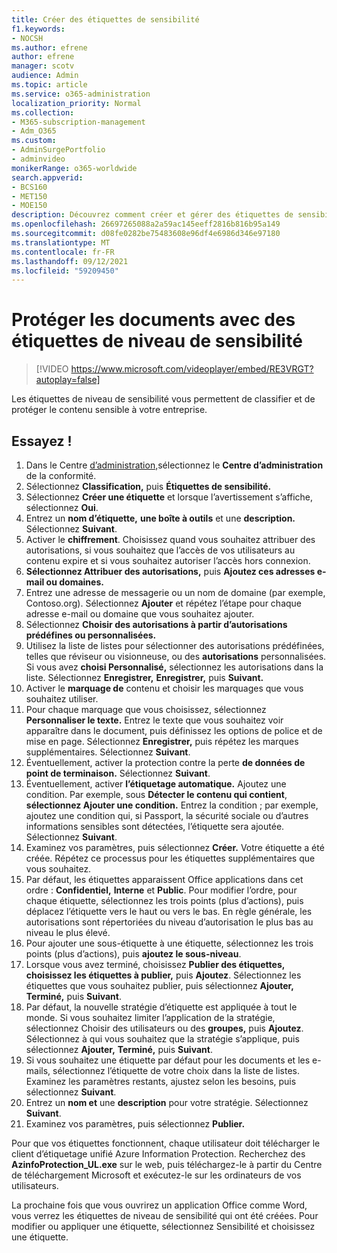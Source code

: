 ```yaml
---
title: Créer des étiquettes de sensibilité
f1.keywords:
- NOCSH
ms.author: efrene
author: efrene
manager: scotv
audience: Admin
ms.topic: article
ms.service: o365-administration
localization_priority: Normal
ms.collection:
- M365-subscription-management
- Adm_O365
ms.custom:
- AdminSurgePortfolio
- adminvideo
monikerRange: o365-worldwide
search.appverid:
- BCS160
- MET150
- MOE150
description: Découvrez comment créer et gérer des étiquettes de sensibilité.
ms.openlocfilehash: 26697265088a2a59ac145eeff2816b816b95a149
ms.sourcegitcommit: d08fe0282be75483608e96df4e6986d346e97180
ms.translationtype: MT
ms.contentlocale: fr-FR
ms.lasthandoff: 09/12/2021
ms.locfileid: "59209450"
---
```

# <a name="protect-documents-with-sensitivity-labels"></a>Protéger les documents avec des étiquettes de niveau de sensibilité

> [!VIDEO https://www.microsoft.com/videoplayer/embed/RE3VRGT?autoplay=false]

Les étiquettes de niveau de sensibilité vous permettent de classifier et de protéger le contenu sensible à votre entreprise.

## <a name="try-it"></a>Essayez !

1. Dans le Centre [d’administration,](https://admin.microsoft.com)sélectionnez le **Centre d’administration** de la conformité.
1. Sélectionnez **Classification,** puis **Étiquettes de sensibilité.**
1. Sélectionnez **Créer une étiquette** et lorsque l’avertissement s’affiche, sélectionnez **Oui**.
1. Entrez un **nom d’étiquette,** **une boîte à outils** et une **description.** Sélectionnez **Suivant**.
1. Activer le **chiffrement**. Choisissez quand vous souhaitez attribuer des autorisations, si vous souhaitez que l’accès de vos utilisateurs au contenu expire et si vous souhaitez autoriser l’accès hors connexion.
1. **Sélectionnez Attribuer des autorisations,** puis **Ajoutez ces adresses e-mail ou domaines.**
1. Entrez une adresse de messagerie ou un nom de domaine (par exemple, Contoso.org).  Sélectionnez **Ajouter** et répétez l’étape pour chaque adresse e-mail ou domaine que vous souhaitez ajouter.
1. Sélectionnez **Choisir des autorisations à partir d’autorisations prédéfines ou personnalisées.**
1. Utilisez la liste de listes pour sélectionner  des autorisations prédéfinées, telles que réviseur ou visionneuse, ou des **autorisations** personnalisées. Si vous avez **choisi Personnalisé,** sélectionnez les autorisations dans la liste. Sélectionnez **Enregistrer,** **Enregistrer,** puis **Suivant.**
1. Activer le **marquage de** contenu et choisir les marquages que vous souhaitez utiliser.
1. Pour chaque marquage que vous choisissez, sélectionnez **Personnaliser le texte.** Entrez le texte que vous souhaitez voir apparaître dans le document, puis définissez les options de police et de mise en page. Sélectionnez **Enregistrer,** puis répétez les marques supplémentaires. Sélectionnez **Suivant**.
1. Éventuellement, activer la protection contre la perte **de données de point de terminaison.** Sélectionnez **Suivant**.
1. Éventuellement, activer **l’étiquetage automatique.** Ajoutez une condition. Par exemple, sous **Détecter le contenu qui contient**, **sélectionnez Ajouter une condition.** Entrez la condition ; par exemple, ajoutez une condition qui, si Passport, la sécurité sociale ou d’autres informations sensibles sont détectées, l’étiquette sera ajoutée. Sélectionnez **Suivant**.
1. Examinez vos paramètres, puis sélectionnez **Créer.** Votre étiquette a été créée. Répétez ce processus pour les étiquettes supplémentaires que vous souhaitez.
1. Par défaut, les étiquettes apparaissent Office applications dans cet ordre : **Confidentiel,** **Interne** et **Public**. Pour modifier l’ordre, pour chaque étiquette, sélectionnez les trois points (plus d’actions), puis déplacez l’étiquette vers le haut ou vers le bas. En règle générale, les autorisations sont répertoriées du niveau d’autorisation le plus bas au niveau le plus élevé.
1. Pour ajouter une sous-étiquette à une étiquette, sélectionnez les trois points (plus d’actions), puis **ajoutez le sous-niveau**.
1. Lorsque vous avez terminé, choisissez **Publier des étiquettes,** **choisissez les étiquettes à publier,** puis **Ajoutez**. Sélectionnez les étiquettes que vous souhaitez publier, puis sélectionnez **Ajouter,** **Terminé,** puis **Suivant**.
1. Par défaut, la nouvelle stratégie d’étiquette est appliquée à tout le monde. Si vous souhaitez limiter l’application de la stratégie, sélectionnez Choisir des utilisateurs ou des **groupes,** puis **Ajoutez**. Sélectionnez à qui vous souhaitez que la stratégie s’applique, puis sélectionnez **Ajouter,** **Terminé,** puis **Suivant**.
1. Si vous souhaitez une étiquette par défaut pour les documents et les e-mails, sélectionnez l’étiquette de votre choix dans la liste de listes. Examinez les paramètres restants, ajustez selon les besoins, puis sélectionnez **Suivant**.
1. Entrez un **nom et** une **description** pour votre stratégie. Sélectionnez **Suivant**.
1. Examinez vos paramètres, puis sélectionnez **Publier.**

Pour que vos étiquettes fonctionnent, chaque utilisateur doit télécharger le client d’étiquetage unifié Azure Information Protection. Recherchez des **AzinfoProtection_UL.exe** sur le web, puis téléchargez-le à partir du Centre de téléchargement Microsoft et exécutez-le sur les ordinateurs de vos utilisateurs.

La prochaine fois que vous ouvrirez un application Office comme Word, vous verrez les étiquettes de niveau de sensibilité qui ont été créées. Pour modifier ou appliquer une étiquette, sélectionnez Sensibilité et choisissez une étiquette.

